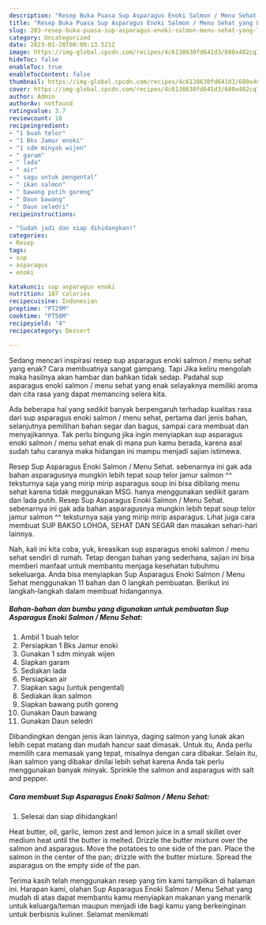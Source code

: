 ```yaml
---
description: "Resep Buka Puasa Sup Asparagus Enoki Salmon / Menu Sehat yang Lezat"
title: "Resep Buka Puasa Sup Asparagus Enoki Salmon / Menu Sehat yang Lezat"
slug: 203-resep-buka-puasa-sup-asparagus-enoki-salmon-menu-sehat-yang-lezat
category: Uncategorized
date: 2023-01-28T00:09:13.521Z
image: https://img-global.cpcdn.com/recipes/4c6138630fd641d3/680x482cq70/sup-asparagus-enoki-salmon-menu-sehat-foto-resep-utama.jpg
hideToc: false
enableToc: true
enableTocContent: false
thumbnail: https://img-global.cpcdn.com/recipes/4c6138630fd641d3/680x482cq70/sup-asparagus-enoki-salmon-menu-sehat-foto-resep-utama.jpg
cover: https://img-global.cpcdn.com/recipes/4c6138630fd641d3/680x482cq70/sup-asparagus-enoki-salmon-menu-sehat-foto-resep-utama.jpg
author: Admin
authorAv: notfound
ratingvalue: 3.7
reviewcount: 18
recipeingredient:
- "1 buah telor"
- "1 Bks Jamur enoki"
- "1 sdm minyak wijen"
- " garam"
- " lada"
- " air"
- " sagu untuk pengental"
- " ikan salmon"
- " bawang putih goreng"
- " Daun bawang"
- " Daun seledri"
recipeinstructions:

- "Sudah jadi dan siap dihidangkan!"
categories:
- Resep
tags:
- sup
- asparagus
- enoki

katakunci: sup asparagus enoki 
nutrition: 187 calories
recipecuisine: Indonesian
preptime: "PT29M"
cooktime: "PT50M"
recipeyield: "4"
recipecategory: Dessert

---
```



Sedang mencari inspirasi resep sup asparagus enoki salmon / menu sehat yang enak? Cara membuatnya sangat gampang. Tapi Jika keliru mengolah maka hasilnya akan hambar dan bahkan tidak sedap. Padahal sup asparagus enoki salmon / menu sehat yang enak selayaknya memiliki aroma dan cita rasa yang dapat memancing selera kita.


Ada beberapa hal yang sedikit banyak berpengaruh terhadap kualitas rasa dari sup asparagus enoki salmon / menu sehat, pertama dari jenis bahan, selanjutnya pemilihan bahan segar dan bagus, sampai cara membuat dan menyajikannya. Tak perlu bingung jika ingin menyiapkan sup asparagus enoki salmon / menu sehat enak di mana pun kamu berada, karena asal sudah tahu caranya maka hidangan ini mampu menjadi sajian istimewa.

Resep Sup Asparagus Enoki Salmon / Menu Sehat. sebenarnya ini gak ada bahan asparagusnya mungkin lebih tepat soup telor jamur salmon ^^ teksturnya saja yang mirip mirip asparagus soup ini bisa dibilang menu sehat karena tidak meggunakan MSG. hanya menggunakan sedikit garam dan lada putih. Resep Sup Asparagus Enoki Salmon / Menu Sehat. sebenarnya ini gak ada bahan asparagusnya mungkin lebih tepat soup telor jamur salmon ^^ teksturnya saja yang mirip mirip asparagus. Lihat juga cara membuat SUP BAKSO LOHOA, SEHAT DAN SEGAR dan masakan sehari-hari lainnya.


Nah, kali ini kita coba, yuk, kreasikan sup asparagus enoki salmon / menu sehat sendiri di rumah. Tetap dengan bahan yang sederhana, sajian ini bisa memberi manfaat untuk membantu menjaga kesehatan tubuhmu sekeluarga. Anda bisa menyiapkan Sup Asparagus Enoki Salmon / Menu Sehat menggunakan 11 bahan dan 0 langkah pembuatan. Berikut ini langkah-langkah dalam membuat hidangannya.

<!--inarticleads1-->

##### Bahan-bahan dan bumbu yang digunakan untuk pembuatan Sup Asparagus Enoki Salmon / Menu Sehat:

1. Ambil 1 buah telor
1. Persiapkan 1 Bks Jamur enoki
1. Gunakan 1 sdm minyak wijen
1. Siapkan  garam
1. Sediakan  lada
1. Persiapkan  air
1. Siapkan  sagu (untuk pengental)
1. Sediakan  ikan salmon
1. Siapkan  bawang putih goreng
1. Gunakan  Daun bawang
1. Gunakan  Daun seledri


Dibandingkan dengan jenis ikan lainnya, daging salmon yang lunak akan lebih cepat matang dan mudah hancur saat dimasak. Untuk itu, Anda perlu memilih cara memasak yang tepat, misalnya dengan cara dibakar. Selain itu, ikan salmon yang dibakar dinilai lebih sehat karena Anda tak perlu menggunakan banyak minyak. Sprinkle the salmon and asparagus with salt and pepper. 

<!--inarticleads2-->

##### Cara membuat Sup Asparagus Enoki Salmon / Menu Sehat:


1. Selesai dan siap dihidangkan!

Heat butter, oil, garlic, lemon zest and lemon juice in a small skillet over medium heat until the butter is melted. Drizzle the butter mixture over the salmon and asparagus. Move the potatoes to one side of the pan. Place the salmon in the center of the pan; drizzle with the butter mixture. Spread the asparagus on the empty side of the pan. 

Terima kasih telah menggunakan resep yang tim kami tampilkan di halaman ini. Harapan kami, olahan Sup Asparagus Enoki Salmon / Menu Sehat yang mudah di atas dapat membantu kamu menyiapkan makanan yang menarik untuk keluarga/teman maupun menjadi ide bagi kamu yang berkeinginan untuk berbisnis kuliner. Selamat menikmati
